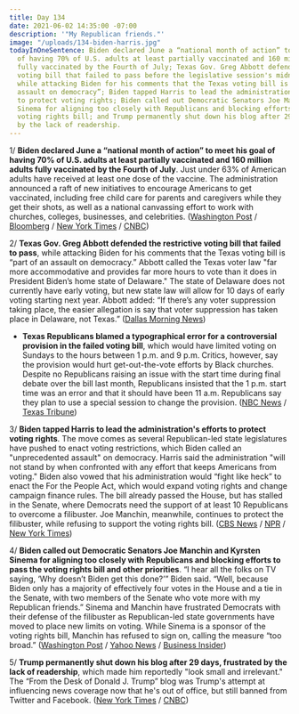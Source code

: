 ```yaml
---
title: Day 134
date: 2021-06-02 14:35:00 -07:00
description: '"My Republican friends."'
image: "/uploads/134-biden-harris.jpg"
todayInOneSentence: Biden declared June a “national month of action” to meet his goal
  of having 70% of U.S. adults at least partially vaccinated and 160 million adults
  fully vaccinated by the Fourth of July; Texas Gov. Greg Abbott defended the restrictive
  voting bill that failed to pass before the legislative session's midnight deadline,
  while attacking Biden for his comments that the Texas voting bill is “part of an
  assault on democracy”; Biden tapped Harris to lead the administration's efforts
  to protect voting rights; Biden called out Democratic Senators Joe Manchin and Kyrsten
  Sinema for aligning too closely with Republicans and blocking efforts to pass the
  voting rights bill; and Trump permanently shut down his blog after 29 days, frustrated
  by the lack of readership.
---
```


1/ **Biden declared June a “national month of action” to meet his goal of having 70% of U.S. adults at least partially vaccinated and 160 million adults fully vaccinated by the Fourth of July**. Just under 63% of American adults have received at least one dose of the vaccine. The administration announced a raft of new initiatives to encourage Americans to get vaccinated, including free child care for parents and caregivers while they get their shots, as well as a national canvassing effort to work with churches, colleges, businesses, and celebrities. ([Washington Post](https://www.washingtonpost.com/health/2021/06/02/biden-barbershop-salon-coronavirus-vaccine-initiative/) / [Bloomberg](https://www.bloomberg.com/news/articles/2021-06-02/biden-renews-vaccination-push-to-counter-faltering-u-s-demand?srnd=premium&sref=MIBMEEoj) / [New York Times](https://www.nytimes.com/live/2021/06/02/us/biden-news-today/facing-his-july-4-vaccination-deadline-biden-announces-an-aggressive-campaign) / [CNBC](https://www.cnbc.com/2021/06/02/biden-to-double-down-on-us-efforts-to-get-more-americans-vaccinated-by-the-fourth-of-july.html))

2/ **Texas Gov. Greg Abbott defended the restrictive voting bill that failed to pass**, while attacking Biden for his comments that the Texas voting bill is “part of an assault on democracy.” Abbott called the Texas voter law "far more accommodative and provides far more hours to vote than it does in President Biden’s home state of Delaware." The state of Delaware does not currently have early voting, but new state law will allow for 10 days of early voting starting next year. Abbott added: “If there’s any voter suppression taking place, the easier allegation is say that voter suppression has taken place in Delaware, not Texas.” ([Dallas Morning News](https://www.dallasnews.com/news/politics/2021/06/01/texas-gov-greg-abbott-defends-controversial-election-bill-while-blasting-biden-delaware/))

* **Texas Republicans blamed a typographical error for a controversial provision in the failed voting bill**, which would have limited voting on Sundays to the hours between 1 p.m. and 9 p.m. Critics, however, say the provision would hurt get-out-the-vote efforts by Black churches. Despite no Republicans raising an issue with the start time during final debate over the bill last month, Republicans insisted that the 1 p.m. start time was an error and that it should have been 11 a.m. Republicans say they plan to use a special session to change the provision. ([NBC News](https://www.nbcnews.com/politics/elections/texas-republicans-blame-typo-early-sunday-voting-limit-n1269344) / [Texas Tribune](https://www.texastribune.org/2021/06/01/texas-voting-bill-sunday-republicans/))

3/ **Biden tapped Harris to lead the administration's efforts to protect voting rights**. The move comes as several Republican-led state legislatures have pushed to enact voting restrictions, which Biden called an "unprecedented assault" on democracy. Harris said the administration "will not stand by when confronted with any effort that keeps Americans from voting." Biden also vowed that his administration would “fight like heck” to enact the For the People Act, which would expand voting rights and change campaign finance rules. The bill already passed the House, but has stalled in the Senate, where Democrats need the support of at least 10 Republicans to overcome a filibuster. Joe Manchin, meanwhile, continues to protect the filibuster, while refusing to support the voting rights bill. ([CBS News](https://www.cbsnews.com/news/kamala-harris-voting-rights-biden/) / [NPR](https://www.npr.org/2021/06/02/1002487488/biden-says-will-ramp-up-push-to-expand-voting-rights-and-puts-harris-in-charge) / [New York Times](https://www.nytimes.com/2021/06/01/us/politics/voting-rights-congress.html))

4/ **Biden called out Democratic Senators Joe Manchin and Kyrsten Sinema for aligning too closely with Republicans and blocking efforts to pass the voting rights bill and other priorities**. “I hear all the folks on TV saying, ‘Why doesn’t Biden get this done?’” Biden said. “Well, because Biden only has a majority of effectively four votes in the House and a tie in the Senate, with two members of the Senate who vote more with my Republican friends.” Sinema and Manchin have frustrated Democrats with their defense of the filibuster as Republican-led state governments have moved to place new limits on voting. While Sinema is a sponsor of the voting rights bill, Manchin has refused to sign on, calling the measure “too broad.” ([Washington Post](https://www.washingtonpost.com/politics/biden-calls-out-2-democratic-lawmakers-for-blocking-agenda/2021/06/01/cf19c12e-c321-11eb-89a4-b7ae22aa193e_story.html) / [Yahoo News](https://news.yahoo.com/biden-calls-out-sinema-manchin-for-voting-more-with-republicans-220502757.html) / [Business Insider](https://www.businessinsider.com/biden-appears-to-criticize-democrats-joe-manchin-and-krysten-sinema-2021-6))

5/ **Trump permanently shut down his blog after 29 days, frustrated by the lack of readership**, which made him reportedly "look small and irrelevant." The “From the Desk of Donald J. Trump” blog was Trump's attempt at influencing news coverage now that he's out of office, but still banned from Twitter and Facebook. ([New York Times](https://www.nytimes.com/2021/06/02/us/politics/trump-shuts-down-blog.html) / [CNBC](https://www.cnbc.com/2021/06/02/trump-blog-page-shuts-down-for-good.html))